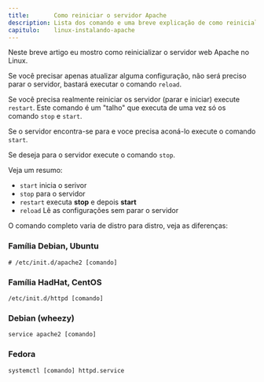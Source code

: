 ```yaml
---
title:       Como reiniciar o servidor Apache
description: Lista dos comando e uma breve explicação de como reinicializar o servidor web Apache
capitulo:    linux-instalando-apache
---
```


Neste breve artigo eu mostro como reinicializar o servidor web Apache no Linux.

Se você precisar apenas atualizar alguma configuração, não será preciso parar o servidor, bastará executar o comando
`reload`.

Se você precisa realmente reiniciar os servidor (parar e iniciar) execute `restart`. Este comando é um "talho" que
executa de uma vez só os comando `stop` e `start`.

Se o servidor encontra-se para e voce precisa aconá-lo execute o comando `start`.

Se deseja para o servidor execute o comando `stop`.

Veja um resumo:

- `start` inicia o serivor
- `stop` para o servidor
- `restart` executa __stop__ e depois __start__
- `reload` Lê as configurações sem parar o servidor


O comando completo varia de distro para distro, veja as diferenças:


### Família Debian, Ubuntu

	# /etc/init.d/apache2 [comando]


### Família HadHat, CentOS

    /etc/init.d/httpd [comando]

### Debian (wheezy)

    service apache2 [comando]

### Fedora

    systemctl [comando] httpd.service